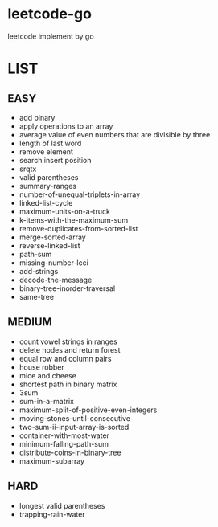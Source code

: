 # leetcode-go
leetcode implement by go

# LIST

## EASY
- add binary
- apply operations to an array
- average value of even numbers that are divisible by three
- length of last word
- remove element
- search insert position
- srqtx
- valid parentheses
- summary-ranges
- number-of-unequal-triplets-in-array
- linked-list-cycle
- maximum-units-on-a-truck
- k-items-with-the-maximum-sum
- remove-duplicates-from-sorted-list
- merge-sorted-array
- reverse-linked-list
- path-sum
- missing-number-lcci
- add-strings
- decode-the-message
- binary-tree-inorder-traversal
- same-tree


## MEDIUM
- count vowel strings in ranges
- delete nodes and return forest
- equal row and column pairs
- house robber
- mice and cheese
- shortest path in binary matrix
- 3sum
- sum-in-a-matrix
- maximum-split-of-positive-even-integers
- moving-stones-until-consecutive
- two-sum-ii-input-array-is-sorted
- container-with-most-water 
- minimum-falling-path-sum
- distribute-coins-in-binary-tree
- maximum-subarray

## HARD
- longest valid parentheses
- trapping-rain-water
